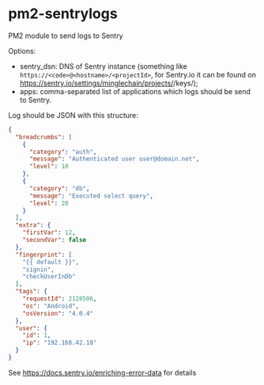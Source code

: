 # pm2-sentrylogs
PM2 module to send logs to Sentry

Options:
- sentry_dsn: DNS of Sentry instance (something like `https://<code>@<hostname>/<projectId>`, for Sentry.io it can be found on https://sentry.io/settings/minglechain/projects/<project-name>/keys/);
- apps: comma-separated list of applications which logs should be send to Sentry.

Log should be JSON with this structure: 
```json
{
  "breadcrumbs": [
    {
      "category": "auth",
      "message": "Authenticated user user@domain.net",
      "level": 10
    },
    {
      "category": "db",
      "message": "Executed select query",
      "level": 20
    }
  ],
  "extra": {
    "firstVar": 12,
    "secondVar": false     
  },
  "fingerprint": [
    "{{ default }}",
    "signin",
    "checkUserInDb"
  ],
  "tags": {
    "requestId": 2128506,
    "os": "Android",
    "osVersion": "4.0.4"
  },
  "user": {
    "id": 1,
    "ip": "192.168.42.18"
  }
}
```
See https://docs.sentry.io/enriching-error-data for details
